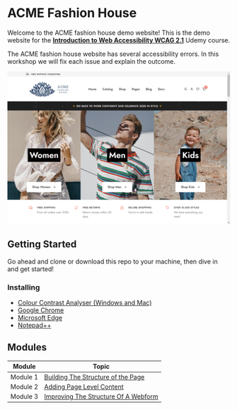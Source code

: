 # ACME Fashion House
Welcome to the ACME fashion house demo website! This is the demo website for the **[Introduction to Web Accessibility WCAG 2.1](https://www.udemy.com/course/introduction-to-web-accessibility-wcag21/)** Udemy course.

The ACME fashion house website has several accessibility errors. In this workshop we will fix each issue and explain the outcome.

![ACME Fashion House homepage](assets/img/site/screen.png)

## Getting Started
Go ahead and clone or download this repo to your machine, then dive in and get started!

### Installing
* [Colour Contrast Analyser (Windows and Mac)](https://developer.paciellogroup.com/resources/contrastanalyser/)
* [Google Chrome](https://www.google.com/chrome/)
* [Microsoft Edge](https://www.microsoft.com/en-us/edge)
* [Notepad++](https://notepad-plus-plus.org/downloads/)

## Modules

| Module | Topic |
| --- | --- |
| Module 1 | [Building The Structure of the Page](1-build-structure-of-page/README.md)
| Module 2 | [Adding Page Level Content](2-add-pagelevel-content/README.md)
| Module 3 | [Improving The Structure Of A Webform](3-improve-structure-of-webform/README.md)

